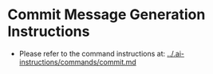 # Commit Message Generation Instructions

- Please refer to the command instructions at: [../.ai-instructions/commands/commit.md](../.ai-instructions/commands/commit.md)